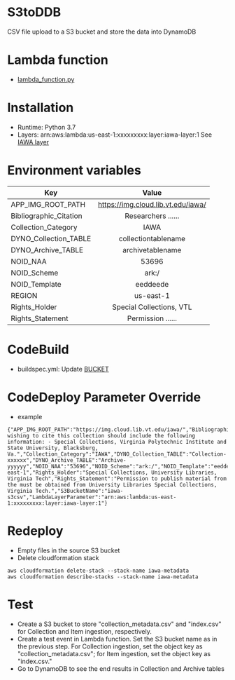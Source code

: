 # S3toDDB
CSV file upload to a S3 bucket and store the data into DynamoDB

# Lambda function
* [lambda_function.py](lambda_function.py)

# Installation
* Runtime: Python 3.7
* Layers: arn:aws:lambda:us-east-1:xxxxxxxxx:layer:iawa-layer:1 See [IAWA layer](https://github.com/vt-digital-libraries-platform/lambda_layers)

# Environment variables
| Key | Value |
|----------|:-------------:|
| APP_IMG_ROOT_PATH | https://img.cloud.lib.vt.edu/iawa/ |
| Bibliographic_Citation | Researchers ...... |
| Collection_Category | IAWA |
| DYNO_Collection_TABLE | collectiontablename |
| DYNO_Archive_TABLE | archivetablename |
| NOID_NAA | 53696 |
| NOID_Scheme | ark:/ |
| NOID_Template | eeddeede |
| REGION | us-east-1 |
| Rights_Holder | Special Collections, VTL |
| Rights_Statement | Permission ...... |

# CodeBuild 
* buildspec.yml: Update [BUCKET](buildspec.yml#L11)

# CodeDeploy Parameter Override
* example

```
{"APP_IMG_ROOT_PATH":"https://img.cloud.lib.vt.edu/iawa/","Bibliographic_Citation":"Researchers wishing to cite this collection should include the following information: - Special Collections, Virginia Polytechnic Institute and State University, Blacksburg, Va.","Collection_Category":"IAWA","DYNO_Collection_TABLE":"Collection-xxxxxx","DYNO_Archive_TABLE":"Archive-yyyyyy","NOID_NAA":"53696","NOID_Scheme":"ark:/","NOID_Template":"eeddeede","REGION":"us-east-1","Rights_Holder":"Special Collections, University Libraries, Virginia Tech","Rights_Statement":"Permission to publish material from the must be obtained from University Libraries Special Collections, Virginia Tech.","S3BucketName":"iawa-s3csv","LambdaLayerParameter":"arn:aws:lambda:us-east-1:xxxxxxxxx:layer:iawa-layer:1"}
```

# Redeploy
* Empty files in the source S3 bucket
* Delete cloudformation stack
```
aws cloudformation delete-stack --stack-name iawa-metadata
aws cloudformation describe-stacks --stack-name iawa-metadata
```

# Test
* Create a S3 bucket to store "collection_metadata.csv" and "index.csv" for Collection and Item ingestion, respectively.
* Create a test event in Lambda function. Set the S3 bucket name as in the previous step. For Collection ingestion, set the object key as "collection_metadata.csv"; for Item ingestion, set the object key as "index.csv."
* Go to DynamoDB to see the end results in Collection and Archive tables
